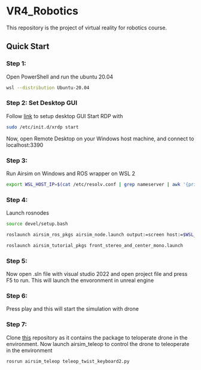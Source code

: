 # VR4_Robotics
This repository is the project of virtual reality for robotics course.
## Quick Start
### Step 1:
Open PowerShell and run the ubuntu 20.04
```bash
wsl --distribution Ubuntu-20.04
```
### Step 2: Set Desktop GUI
Follow [link](https://hub.tcno.co/windows/wsl/desktop-gui/) to setup desktop GUI
Start RDP with
```bash
sudo /etc/init.d/xrdp start
```
Now, open Remote Desktop on your Windows host machine, and connect to localhost:3390
### Step 3: 
Run Airsim on Windows and ROS wrapper on WSL 2
```bash
export WSL_HOST_IP=$(cat /etc/resolv.conf | grep nameserver | awk '{print $2}')
```
### Step 4:
Launch rosnodes 
```bash
source devel/setup.bash
```
```bash
roslaunch airsim_ros_pkgs airsim_node.launch output:=screen host:=$WSL_HOST_IP
```
```bash
roslaunch airsim_tutorial_pkgs front_stereo_and_center_mono.launch
```
### Step 5:
Now open .sln file with visual studio 2022 and open project file and press F5 to run. This will launch the envoronment in unreal engine 
### Step 6: 
Press play and this will start the simulation with drone
### Step 7:
Clone [this](https://github.com/DarekLin/AS_RoS_Teleop.git) repository as it contains the package to teloperate drone in the environment. 
Now launch airsim_teleop to control the drone to teleoperate in the environment 
```bash
rosrun airsim_teleop teleop_twist_keyboard2.py
```
